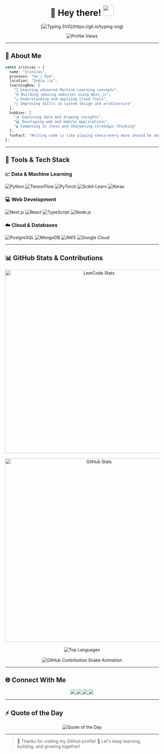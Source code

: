 
<div align="center">

# 👋 Hey there! <img src="https://media.giphy.com/media/hvRJCLFzcasrR4ia7z/giphy.gif" width="35"/>

[![Typing SVG](https://readme-typing-svg.demolab.com?font=Fira+Code&weight=600&size=24&pause=1000&color=00BFFF&center=true&vCenter=true&width=1000&lines=👨‍💻+I+Love+Coding+%7C+I+Build+Cool+Stuff+%7C+I+Play+Chess!)](https://git.io/typing-svg)

![Profile Views](https://komarev.com/ghpvc/?username=srinivaskoruprolu007&style=flat-square&color=blueviolet)

</div>

---

## 🌟 About Me  

```typescript
const srinivas = {
  name: "Srinivas",
  pronouns: "he | him",
  location: "India 🇮🇳",
  learningNow: [
    "🤖 Learning advanced Machine Learning concepts",
    "🌐 Building amazing websites using Next.js",
    "☁️ Understanding and applying Cloud Tools",
    "🧱 Improving skills in system design and architecture"
  ],
  hobbies: [
    "📊 Exploring data and drawing insights",
    "💻 Developing web and mobile applications",
    "♟️ Competing in chess and sharpening strategic thinking"
  ],
  funFact: "Writing code is like playing chess—every move should be smart, thoughtful, and lead to success!"
};
````

---

## 🧰 Tools & Tech Stack

### 📈 Data & Machine Learning

![Python](https://img.shields.io/badge/Python-3776AB?style=for-the-badge\&logo=python\&logoColor=white)
![TensorFlow](https://img.shields.io/badge/TensorFlow-FF6F00?style=for-the-badge\&logo=tensorflow\&logoColor=white)
![PyTorch](https://img.shields.io/badge/PyTorch-EE4C2C?style=for-the-badge\&logo=pytorch\&logoColor=white)
![Scikit-Learn](https://img.shields.io/badge/Scikit--Learn-F7931E?style=for-the-badge\&logo=scikitlearn\&logoColor=white)
![Keras](https://img.shields.io/badge/Keras-D00000?style=for-the-badge\&logo=keras\&logoColor=white)

### 💻 Web Development

![Next.js](https://img.shields.io/badge/Next.js-000000?style=for-the-badge\&logo=nextdotjs\&logoColor=white)
![React](https://img.shields.io/badge/React-20232A?style=for-the-badge\&logo=react\&logoColor=61DAFB)
![TypeScript](https://img.shields.io/badge/TypeScript-007ACC?style=for-the-badge\&logo=typescript\&logoColor=white)
![Node.js](https://img.shields.io/badge/Node.js-339933?style=for-the-badge\&logo=nodedotjs\&logoColor=white)

### ☁️ Cloud & Databases

![PostgreSQL](https://img.shields.io/badge/PostgreSQL-316192?style=for-the-badge\&logo=postgresql\&logoColor=white)
![MongoDB](https://img.shields.io/badge/MongoDB-4EA94B?style=for-the-badge\&logo=mongodb\&logoColor=white)
![AWS](https://img.shields.io/badge/AWS-232F3E?style=for-the-badge\&logo=amazonaws\&logoColor=white)
![Google Cloud](https://img.shields.io/badge/GCP-4285F4?style=for-the-badge\&logo=googlecloud\&logoColor=white)

---

## 📊 GitHub Stats & Contributions

<p align="center">
  <img src="https://leetcard.jacoblin.cool/srinivasg3112?theme=dark&font=Fira%20Code&ext=heatmap" width="600" alt="LeetCode Stats"/>
  <br/><br/>
  <img src="https://github-readme-stats.vercel.app/api?username=srinivaskoruprolu007&show_icons=true&theme=radical" width="600" alt="GitHub Stats"/>
  <br/><br/>
  <img src="https://github-readme-stats.vercel.app/api/top-langs/?username=srinivaskoruprolu007&layout=compact&theme=radical" alt="Top Languages"/>
  <br/><br/>
  <img src="https://raw.githubusercontent.com/Platane/snk/output/github-contribution-grid-snake-dark.svg" alt="GitHub Contribution Snake Animation" />
</p>

---

## 🌐 Connect With Me

<p align="center">
  <a href="https://linkedin.com/in/srinivas-koruprolu">
    <img src="https://img.shields.io/badge/LinkedIn-blue?style=for-the-badge&logo=linkedin&logoColor=white" />
  </a>
  <a href="https://medium.com/@srinivaskoruprolu5">
    <img src="https://img.shields.io/badge/Medium-black?style=for-the-badge&logo=medium&logoColor=white" />
  </a>
  <a href="https://leetcode.com/srinivasg3112">
    <img src="https://img.shields.io/badge/LeetCode-FFA116?style=for-the-badge&logo=leetcode&logoColor=black" />
  </a>
  <a href="mailto:srinivasg3112@gmail.com">
    <img src="https://img.shields.io/badge/Gmail-D14836?style=for-the-badge&logo=gmail&logoColor=white" />
  </a>
</p>

---

## ⚡ Quote of the Day

<p align="center">
  <img src="https://quotes-github-readme.vercel.app/api?type=horizontal&theme=radical" alt="Quote of the Day" />
</p>

---

> 🙌 Thanks for visiting my GitHub profile!
> 🚀 Let's keep learning, building, and growing together!

